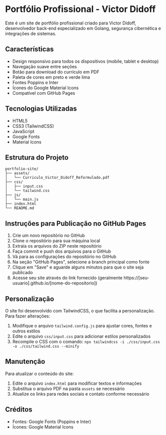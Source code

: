 # Portfólio Profissional - Victor Didoff

Este é um site de portfólio profissional criado para Victor Didoff, desenvolvedor back-end especializado em Golang, segurança cibernética e integrações de sistemas.

## Características

- Design responsivo para todos os dispositivos (mobile, tablet e desktop)
- Navegação suave entre seções
- Botão para download do currículo em PDF
- Paleta de cores em preto e verde lima
- Fontes Poppins e Inter
- Ícones do Google Material Icons
- Compatível com GitHub Pages

## Tecnologias Utilizadas

- HTML5
- CSS3 (TailwindCSS)
- JavaScript
- Google Fonts
- Material Icons

## Estrutura do Projeto

```
portfolio-site/
├── assets/
│   └── Curriculo_Victor_Didoff_Reformulado.pdf
├── css/
│   ├── input.css
│   └── tailwind.css
├── js/
│   └── main.js
├── index.html
└── README.md
```

## Instruções para Publicação no GitHub Pages

1. Crie um novo repositório no GitHub
2. Clone o repositório para sua máquina local
3. Extraia os arquivos do ZIP neste repositório
4. Faça commit e push dos arquivos para o GitHub
5. Vá para as configurações do repositório no GitHub
6. Na seção "GitHub Pages", selecione a branch principal como fonte
7. Clique em "Save" e aguarde alguns minutos para que o site seja publicado
8. Acesse seu site através do link fornecido (geralmente https://[seu-usuario].github.io/[nome-do-repositorio])

## Personalização

O site foi desenvolvido com TailwindCSS, o que facilita a personalização. Para fazer alterações:

1. Modifique o arquivo `tailwind.config.js` para ajustar cores, fontes e outros estilos
2. Edite o arquivo `css/input.css` para adicionar estilos personalizados
3. Recompile o CSS com o comando: `npx tailwindcss -i ./css/input.css -o ./css/tailwind.css --minify`

## Manutenção

Para atualizar o conteúdo do site:

1. Edite o arquivo `index.html` para modificar textos e informações
2. Substitua o arquivo PDF na pasta `assets` se necessário
3. Atualize os links para redes sociais e contato conforme necessário

## Créditos

- Fontes: Google Fonts (Poppins e Inter)
- Ícones: Google Material Icons

